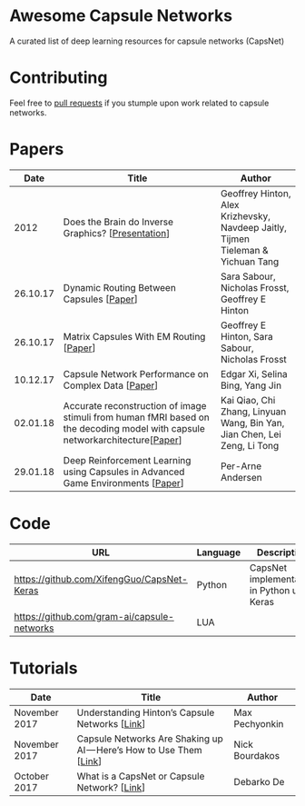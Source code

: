 # Awesome Capsule Networks
A curated list of deep learning resources for capsule networks (CapsNet)

# Contributing
Feel free to [pull requests](https://github.com/perara/awesome-capsule-networks/pulls) if you stumple upon work related to capsule networks.


# Papers
| Date | Title  | Author |
| ------------- | ------------- | ------------- |
| 2012 | Does the Brain do Inverse Graphics? [[Presentation](http://helper.ipam.ucla.edu/publications/gss2012/gss2012_10754.pdf)] | Geoffrey Hinton, Alex Krizhevsky, Navdeep Jaitly, Tijmen Tieleman & Yichuan Tang  
| 26.10.17 | Dynamic Routing Between Capsules [[Paper](https://arxiv.org/abs/1710.09829)] | Sara Sabour, Nicholas Frosst, Geoffrey E Hinton |
| 26.10.17 | Matrix Capsules With EM Routing  [[Paper](https://openreview.net/pdf?id=HJWLfGWRb)] | Geoffrey E Hinton, Sara Sabour, Nicholas Frosst |
| 10.12.17 | Capsule Network Performance on Complex Data [[Paper](https://arxiv.org/abs/1712.03480)] | Edgar Xi, Selina Bing, Yang Jin |
| 02.01.18 | Accurate reconstruction of image stimuli from human fMRI based on the decoding model with capsule networkarchitecture[[Paper](https://arxiv.org/abs/1801.00602.pdf)] | Kai Qiao, Chi Zhang, Linyuan Wang, Bin Yan, Jian Chen, Lei Zeng, Li Tong |
| 29.01.18 | Deep Reinforcement Learning using Capsules in Advanced Game Environments [[Paper](https://arxiv.org/abs/1801.09597)] | Per-Arne Andersen

# Code
| URL  | Language | Description | Dataset |
| ------------- | ------------- | ------------- | ------------- |
| https://github.com/XifengGuo/CapsNet-Keras | Python | CapsNet implementation in Python using Keras | MNIST |
| https://github.com/gram-ai/capsule-networks |  LUA | | MNIST |


# Tutorials

| Date | Title  | Author |
| ------------- | ------------- | ------------- |
| November 2017 | Understanding Hinton’s Capsule Networks [[Link](https://medium.com/ai%C2%B3-theory-practice-business/understanding-hintons-capsule-networks-part-i-intuition-b4b559d1159b)]  | Max Pechyonkin  |
| November 2017 | Capsule Networks Are Shaking up AI — Here’s How to Use Them [[Link](https://hackernoon.com/capsule-networks-are-shaking-up-ai-heres-how-to-use-them-c233a0971952)] | Nick Bourdakos |
| October 2017 | What is a CapsNet or Capsule Network? [[Link](https://hackernoon.com/what-is-a-capsnet-or-capsule-network-2bfbe48769cc)] | Debarko De  |

